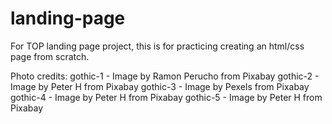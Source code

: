 # landing-page
For TOP landing page project, this is for practicing creating an html/css page from scratch.

Photo credits:
gothic-1 - Image by Ramon Perucho from Pixabay
gothic-2 - Image by Peter H from Pixabay
gothic-3 - Image by Pexels from Pixabay 
gothic-4 - Image by Peter H from Pixabay 
gothic-5 - Image by Peter H from Pixabay 